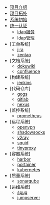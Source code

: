 * [项目介绍](README.md)
* [项目拓扑](book/architecture.md)
* [系统初始](book/sysinit.md)
* [统一认证](book/TYRZ_README.md)
  * [ldap服务](book/ldap.md)
  * [ldap管理](book/lam.md)
* [工单系统]
  * [jira](book/jira.md)
  * [zentao](book/zentao.md)
* [文档系统]
  * [dokuwiki](book/doku.md)
  * [confluence](book/confluence.md)
* [构建系统]
  * [jenkins](book/jenkins.md)
* [代码仓库]
  * [gogs](book/gogs.md)
  * [gitlab](book/gitlab.md)
  * [nexus](book/nexus.md)
* [监控系统]
  * [prometheus](book/prometheus.md)
* [远程系统]
  * [openvpn](book/openvpn.md)
  * [shadowsocks](book/shadowsocks.md)
  * [v2ray](book/v2ray.md)
  * [squid](book/squid.md)
  * [tinyproxy](book/tinyproxy.md)
* [容器系统]
  * [harbor](book/harbor.md)
  * [portainer](book/portainer.md)
  * [kubernetes](book/kubernetes.md)
* [质量系统]
  * [sonarqube](book/sonarqube.md)
* [运维系统]
  * [spug](book/spug.md)
  * [jumpserver](book/jumpserver.md)
